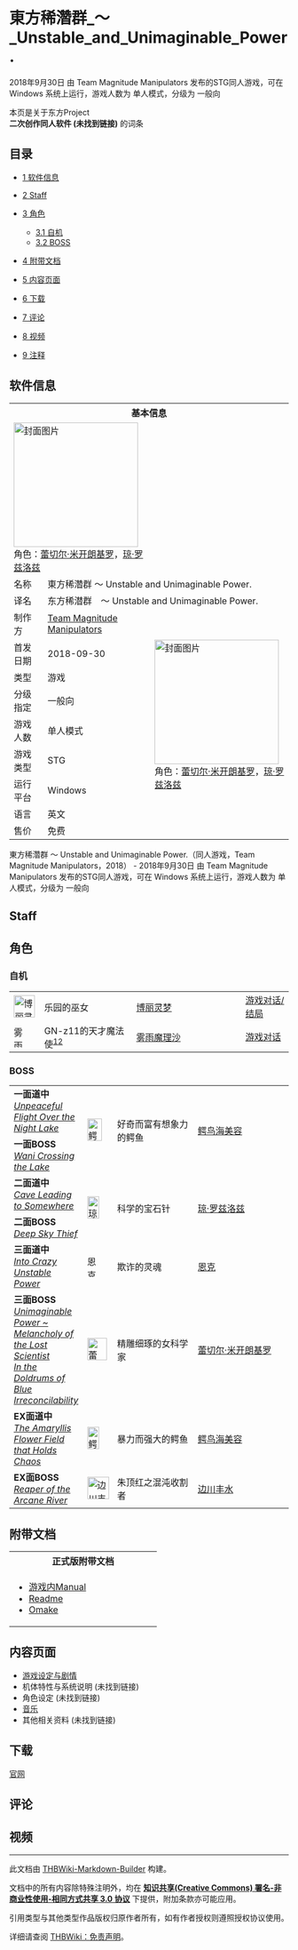 # 東方稀濳群_～_Unstable_and_Unimaginable_Power.

<!-- source html: G:\repos\THBWiki-Markdown-Builder\THBWikiMarkdown\Temp\main\d\df\ns0%3A%E6%9D%B1%E6%96%B9%E7%A8%80%E6%BF%B3%E7%BE%A4_%EF%BD%9E_Unstable_and_Unimaginable_Power%2E.html -->

2018年9月30日 由 Team Magnitude Manipulators  发布的STG同人游戏，可在 Windows 系统上运行，游戏人数为 单人模式，分级为 一般向

本页是关于东方Project  
 **二次创作同人软件 (未找到链接)** 的词条

## 目录

- [1 软件信息](#软件信息)
- [2 Staff](#Staff)
- [3 角色](#角色)

  - [3.1 自机](#自机)
  - [3.2 BOSS](#BOSS)



- [4 附带文档](#附带文档)
- [5 内容页面](#内容页面)
- [6 下载](#下载)
- [7 评论](#评论)
- [8 视频](#视频)
- [9 注释](#注释)





## 软件信息

<table><tbody><tr><th colspan="3">基本信息</th></tr><tr><td class="cover-artwork-mobile" colspan="2"><a href="./文件-東方稀濳群_～_Unstable_and_Unimaginable_Power.封面.png.md" class="image" title="封面图片"><img alt="封面图片" src="https://upload.thwiki.cc/thumb/6/68/%E6%9D%B1%E6%96%B9%E7%A8%80%E6%BF%B3%E7%BE%A4_%EF%BD%9E_Unstable_and_Unimaginable_Power.%E5%B0%81%E9%9D%A2.png/224px-%E6%9D%B1%E6%96%B9%E7%A8%80%E6%BF%B3%E7%BE%A4_%EF%BD%9E_Unstable_and_Unimaginable_Power.%E5%B0%81%E9%9D%A2.png" decoding="async" loading="lazy" width="224" height="224" srcset="https://upload.thwiki.cc/thumb/6/68/%E6%9D%B1%E6%96%B9%E7%A8%80%E6%BF%B3%E7%BE%A4_%EF%BD%9E_Unstable_and_Unimaginable_Power.%E5%B0%81%E9%9D%A2.png/336px-%E6%9D%B1%E6%96%B9%E7%A8%80%E6%BF%B3%E7%BE%A4_%EF%BD%9E_Unstable_and_Unimaginable_Power.%E5%B0%81%E9%9D%A2.png 1.5x, https://upload.thwiki.cc/thumb/6/68/%E6%9D%B1%E6%96%B9%E7%A8%80%E6%BF%B3%E7%BE%A4_%EF%BD%9E_Unstable_and_Unimaginable_Power.%E5%B0%81%E9%9D%A2.png/448px-%E6%9D%B1%E6%96%B9%E7%A8%80%E6%BF%B3%E7%BE%A4_%EF%BD%9E_Unstable_and_Unimaginable_Power.%E5%B0%81%E9%9D%A2.png 2x" data-file-width="800" data-file-height="800"></a><div class="cover-char">角色：<a href="./蕾切尔·米开朗基罗.md" title="蕾切尔·米开朗基罗">蕾切尔·米开朗基罗</a>，<a href="./琼·罗兹洛兹.md" title="琼·罗兹洛兹">琼·罗兹洛兹</a></div></td>
</tr><tr><td class="label">名称</td><td colspan="2"> 東方稀濳群 ～ Unstable and Unimaginable Power. </td></tr><tr><td class="label">译名</td><td colspan="2"> 东方稀潜群　～ Unstable and Unimaginable Power. </td></tr><tr><td class="label">制作方</td><td><a href="/index.php?title=Team_Magnitude_Manipulators&amp;action=edit&amp;redlink=1" class="new" title="Team Magnitude Manipulators（页面不存在）">Team Magnitude Manipulators</a></td><td class="cover-artwork" rowspan="8" style="min-width:224px;"><a href="./文件-東方稀濳群_～_Unstable_and_Unimaginable_Power.封面.png.md" class="image" title="封面图片"><img alt="封面图片" src="https://upload.thwiki.cc/thumb/6/68/%E6%9D%B1%E6%96%B9%E7%A8%80%E6%BF%B3%E7%BE%A4_%EF%BD%9E_Unstable_and_Unimaginable_Power.%E5%B0%81%E9%9D%A2.png/224px-%E6%9D%B1%E6%96%B9%E7%A8%80%E6%BF%B3%E7%BE%A4_%EF%BD%9E_Unstable_and_Unimaginable_Power.%E5%B0%81%E9%9D%A2.png" decoding="async" loading="lazy" width="224" height="224" srcset="https://upload.thwiki.cc/thumb/6/68/%E6%9D%B1%E6%96%B9%E7%A8%80%E6%BF%B3%E7%BE%A4_%EF%BD%9E_Unstable_and_Unimaginable_Power.%E5%B0%81%E9%9D%A2.png/336px-%E6%9D%B1%E6%96%B9%E7%A8%80%E6%BF%B3%E7%BE%A4_%EF%BD%9E_Unstable_and_Unimaginable_Power.%E5%B0%81%E9%9D%A2.png 1.5x, https://upload.thwiki.cc/thumb/6/68/%E6%9D%B1%E6%96%B9%E7%A8%80%E6%BF%B3%E7%BE%A4_%EF%BD%9E_Unstable_and_Unimaginable_Power.%E5%B0%81%E9%9D%A2.png/448px-%E6%9D%B1%E6%96%B9%E7%A8%80%E6%BF%B3%E7%BE%A4_%EF%BD%9E_Unstable_and_Unimaginable_Power.%E5%B0%81%E9%9D%A2.png 2x" data-file-width="800" data-file-height="800"></a><div class="cover-char">角色：<a href="./蕾切尔·米开朗基罗.md" title="蕾切尔·米开朗基罗">蕾切尔·米开朗基罗</a>，<a href="./琼·罗兹洛兹.md" title="琼·罗兹洛兹">琼·罗兹洛兹</a></div></td>
</tr><tr><td class="label">首发日期</td><td>2018-09-30</td></tr><tr><td class="label">类型</td><td>游戏</td></tr><tr><td class="label">分级指定</td><td>一般向</td></tr><tr><td class="label">游戏人数</td><td>单人模式</td></tr><tr><td class="label">游戏类型</td><td>STG</td></tr><tr><td class="label">运行平台</td><td>Windows</td></tr><tr><td class="label">语言</td><td>英文</td></tr><tr><td class="label">售价</td><td>免费</td></tr></tbody></table>

東方稀濳群 ～ Unstable and Unimaginable Power.（同人游戏，Team Magnitude Manipulators，2018） - 2018年9月30日 由 Team Magnitude Manipulators  发布的STG同人游戏，可在 Windows 系统上运行，游戏人数为 单人模式，分级为 一般向

## Staff

## 角色

### 自机

<table><tbody><tr><td style="min-width:40px;" rowspan=""><div class="center"><div class="floatnone"><a href="./文件-博丽灵梦（稀潜群）.png.md" class="image" title="博丽灵梦"><img alt="博丽灵梦" src="https://upload.thwiki.cc/thumb/0/0f/%E5%8D%9A%E4%B8%BD%E7%81%B5%E6%A2%A6%EF%BC%88%E7%A8%80%E6%BD%9C%E7%BE%A4%EF%BC%89.png/38px-%E5%8D%9A%E4%B8%BD%E7%81%B5%E6%A2%A6%EF%BC%88%E7%A8%80%E6%BD%9C%E7%BE%A4%EF%BC%89.png" decoding="async" loading="lazy" width="38" height="40" srcset="https://upload.thwiki.cc/thumb/0/0f/%E5%8D%9A%E4%B8%BD%E7%81%B5%E6%A2%A6%EF%BC%88%E7%A8%80%E6%BD%9C%E7%BE%A4%EF%BC%89.png/57px-%E5%8D%9A%E4%B8%BD%E7%81%B5%E6%A2%A6%EF%BC%88%E7%A8%80%E6%BD%9C%E7%BE%A4%EF%BC%89.png 1.5x, https://upload.thwiki.cc/thumb/0/0f/%E5%8D%9A%E4%B8%BD%E7%81%B5%E6%A2%A6%EF%BC%88%E7%A8%80%E6%BD%9C%E7%BE%A4%EF%BC%89.png/76px-%E5%8D%9A%E4%B8%BD%E7%81%B5%E6%A2%A6%EF%BC%88%E7%A8%80%E6%BD%9C%E7%BE%A4%EF%BC%89.png 2x" data-file-width="2000" data-file-height="2113"></a></div></div></td> <td style="width:150px;padding:3px 9px 3px 7px;" rowspan="">乐园的巫女 </td><td style="width:180px;padding:3px 9px 3px 7px;"><a href="./博丽灵梦.md" title="博丽灵梦">博丽灵梦</a></td><td><a href="/index.php?title=%E6%B8%B8%E6%88%8F%E5%AF%B9%E8%AF%9D:%E6%9D%B1%E6%96%B9%E7%A8%80%E6%BF%B3%E7%BE%A4_%EF%BD%9E_Unstable_and_Unimaginable_Power./%E5%8D%9A%E4%B8%BD%E7%81%B5%E6%A2%A6&amp;action=edit&amp;redlink=1" class="new" title="游戏对话:東方稀濳群 ～ Unstable and Unimaginable Power./博丽灵梦（页面不存在）">游戏对话/结局</a></td></tr>
<tr><td style="min-width:40px;" rowspan=""><div class="center"><div class="floatnone"><a href="./文件-雾雨魔理沙（稀潜群）.png.md" class="image" title="雾雨魔理沙"><img alt="雾雨魔理沙" src="https://upload.thwiki.cc/thumb/4/46/%E9%9B%BE%E9%9B%A8%E9%AD%94%E7%90%86%E6%B2%99%EF%BC%88%E7%A8%80%E6%BD%9C%E7%BE%A4%EF%BC%89.png/16px-%E9%9B%BE%E9%9B%A8%E9%AD%94%E7%90%86%E6%B2%99%EF%BC%88%E7%A8%80%E6%BD%9C%E7%BE%A4%EF%BC%89.png" decoding="async" loading="lazy" width="16" height="40" srcset="https://upload.thwiki.cc/thumb/4/46/%E9%9B%BE%E9%9B%A8%E9%AD%94%E7%90%86%E6%B2%99%EF%BC%88%E7%A8%80%E6%BD%9C%E7%BE%A4%EF%BC%89.png/24px-%E9%9B%BE%E9%9B%A8%E9%AD%94%E7%90%86%E6%B2%99%EF%BC%88%E7%A8%80%E6%BD%9C%E7%BE%A4%EF%BC%89.png 1.5x, https://upload.thwiki.cc/thumb/4/46/%E9%9B%BE%E9%9B%A8%E9%AD%94%E7%90%86%E6%B2%99%EF%BC%88%E7%A8%80%E6%BD%9C%E7%BE%A4%EF%BC%89.png/32px-%E9%9B%BE%E9%9B%A8%E9%AD%94%E7%90%86%E6%B2%99%EF%BC%88%E7%A8%80%E6%BD%9C%E7%BE%A4%EF%BC%89.png 2x" data-file-width="822" data-file-height="2025"></a></div></div></td> <td style="width:150px;padding:3px 9px 3px 7px;" rowspan="">GN-z11的天才魔法使<sup id="cite_ref-1" class="reference"><a href="#cite_note-1">1</a></sup><sup id="cite_ref-2" class="reference"><a href="#cite_note-2">2</a></sup> </td><td style="width:180px;padding:3px 9px 3px 7px;"><a href="./雾雨魔理沙.md" title="雾雨魔理沙">雾雨魔理沙</a></td><td><a href="/index.php?title=%E6%B8%B8%E6%88%8F%E5%AF%B9%E8%AF%9D:%E6%9D%B1%E6%96%B9%E7%A8%80%E6%BF%B3%E7%BE%A4_%EF%BD%9E_Unstable_and_Unimaginable_Power./%E9%9B%BE%E9%9B%A8%E9%AD%94%E7%90%86%E6%B2%99&amp;action=edit&amp;redlink=1" class="new" title="游戏对话:東方稀濳群 ～ Unstable and Unimaginable Power./雾雨魔理沙（页面不存在）">游戏对话</a></td></tr></tbody></table>



### BOSS

<table><tbody><tr> <td class="bg-color-info-10" style="min-width:100px"><b>一面道中</b><br><i><a href="/index.php?title=Unpeaceful_Flight_Over_the_Night_Lake&amp;action=edit&amp;redlink=1" class="new" title="Unpeaceful Flight Over the Night Lake（页面不存在）">Unpeaceful Flight Over the Night Lake</a></i></td> <td rowspan="2"><div class="center"><div class="floatnone"><a href="./文件-鳄鸟海美容.png.md" class="image" title="鳄鸟海美容"><img alt="鳄鸟海美容" src="https://upload.thwiki.cc/thumb/8/84/%E9%B3%84%E9%B8%9F%E6%B5%B7%E7%BE%8E%E5%AE%B9.png/26px-%E9%B3%84%E9%B8%9F%E6%B5%B7%E7%BE%8E%E5%AE%B9.png" decoding="async" loading="lazy" width="26" height="40" srcset="https://upload.thwiki.cc/thumb/8/84/%E9%B3%84%E9%B8%9F%E6%B5%B7%E7%BE%8E%E5%AE%B9.png/40px-%E9%B3%84%E9%B8%9F%E6%B5%B7%E7%BE%8E%E5%AE%B9.png 1.5x, https://upload.thwiki.cc/thumb/8/84/%E9%B3%84%E9%B8%9F%E6%B5%B7%E7%BE%8E%E5%AE%B9.png/53px-%E9%B3%84%E9%B8%9F%E6%B5%B7%E7%BE%8E%E5%AE%B9.png 2x" data-file-width="1276" data-file-height="1926"></a></div></div></td> <td style="width:150px;padding:3px 9px 3px 7px;" rowspan="2"> 好奇而富有想象力的鳄鱼</td><td style="width:180px;padding:3px 9px 3px 7px;" rowspan="2"> <a href="./鳄鸟海美容.md" title="鳄鸟海美容">鳄鸟海美容</a></td></tr><tr><td class="bg-color-info-10" style="min-width:100px"><b>一面BOSS</b><br><i><a href="/index.php?title=Wani_Crossing_the_Lake&amp;action=edit&amp;redlink=1" class="new" title="Wani Crossing the Lake（页面不存在）">Wani Crossing the Lake</a></i></td></tr>
<tr> <td class="bg-color-info-10" style="min-width:100px"><b>二面道中</b><br><i><a href="/index.php?title=Cave_Leading_to_Somewhere&amp;action=edit&amp;redlink=1" class="new" title="Cave Leading to Somewhere（页面不存在）">Cave Leading to Somewhere</a></i></td> <td rowspan="2"><div class="center"><div class="floatnone"><a href="./文件-琼·罗兹洛兹.png.md" class="image" title="琼·罗兹洛兹"><img alt="琼·罗兹洛兹" src="https://upload.thwiki.cc/thumb/a/a0/%E7%90%BC%C2%B7%E7%BD%97%E5%85%B9%E6%B4%9B%E5%85%B9.png/21px-%E7%90%BC%C2%B7%E7%BD%97%E5%85%B9%E6%B4%9B%E5%85%B9.png" decoding="async" loading="lazy" width="21" height="40" srcset="https://upload.thwiki.cc/thumb/a/a0/%E7%90%BC%C2%B7%E7%BD%97%E5%85%B9%E6%B4%9B%E5%85%B9.png/32px-%E7%90%BC%C2%B7%E7%BD%97%E5%85%B9%E6%B4%9B%E5%85%B9.png 1.5x, https://upload.thwiki.cc/thumb/a/a0/%E7%90%BC%C2%B7%E7%BD%97%E5%85%B9%E6%B4%9B%E5%85%B9.png/43px-%E7%90%BC%C2%B7%E7%BD%97%E5%85%B9%E6%B4%9B%E5%85%B9.png 2x" data-file-width="800" data-file-height="1494"></a></div></div></td> <td style="width:150px;padding:3px 9px 3px 7px;" rowspan="2"> 科学的宝石针</td><td style="width:180px;padding:3px 9px 3px 7px;" rowspan="2"> <a href="./琼·罗兹洛兹.md" title="琼·罗兹洛兹">琼·罗兹洛兹</a></td></tr><tr><td class="bg-color-info-10" style="min-width:100px"><b>二面BOSS</b><br><i><a href="/index.php?title=Deep_Sky_Thief&amp;action=edit&amp;redlink=1" class="new" title="Deep Sky Thief（页面不存在）">Deep Sky Thief</a></i></td></tr>
<tr><td rowspan="1" class="bg-color-info-10" style="min-width:100px"><b>三面道中</b><br><i><a href="/index.php?title=Into_Crazy_Unstable_Power&amp;action=edit&amp;redlink=1" class="new" title="Into Crazy Unstable Power（页面不存在）">Into Crazy Unstable Power</a></i></td><td style="min-width:35px" rowspan="1"><div class="center"><div class="floatnone"><a href="./文件-恩克.png.md" class="image"><img alt="恩克.png" src="https://upload.thwiki.cc/thumb/6/65/%E6%81%A9%E5%85%8B.png/17px-%E6%81%A9%E5%85%8B.png" decoding="async" loading="lazy" width="17" height="40" srcset="https://upload.thwiki.cc/thumb/6/65/%E6%81%A9%E5%85%8B.png/26px-%E6%81%A9%E5%85%8B.png 1.5x, https://upload.thwiki.cc/thumb/6/65/%E6%81%A9%E5%85%8B.png/34px-%E6%81%A9%E5%85%8B.png 2x" data-file-width="868" data-file-height="2001"></a></div></div></td>  <td style="width:150px;padding:3px 9px 3px 7px;" rowspan="1"> 欺诈的灵魂</td><td style="width:180px;padding:3px 9px 3px 7px;" rowspan="1"> <a href="./恩克.md" title="恩克">恩克</a> </td></tr><tr><td rowspan="1" class="bg-color-info-10" style="min-width:100px"><b>三面BOSS</b><br><i><a href="/index.php?title=Unimaginable_Power_~_Melancholy_of_the_Lost_Scientist&amp;action=edit&amp;redlink=1" class="new" title="Unimaginable Power ~ Melancholy of the Lost Scientist（页面不存在）">Unimaginable Power ~ Melancholy of the Lost Scientist</a></i><br><i><a href="/index.php?title=In_the_Doldrums_of_Blue_Irreconcilability&amp;action=edit&amp;redlink=1" class="new" title="In the Doldrums of Blue Irreconcilability（页面不存在）">In the Doldrums of Blue Irreconcilability</a></i></td><td style="min-width:35px" rowspan="1"><div class="center"><div class="floatnone"><a href="./文件-蕾切尔·米开朗基罗.png.md" class="image"><img alt="蕾切尔·米开朗基罗.png" src="https://upload.thwiki.cc/thumb/e/e9/%E8%95%BE%E5%88%87%E5%B0%94%C2%B7%E7%B1%B3%E5%BC%80%E6%9C%97%E5%9F%BA%E7%BD%97.png/35px-%E8%95%BE%E5%88%87%E5%B0%94%C2%B7%E7%B1%B3%E5%BC%80%E6%9C%97%E5%9F%BA%E7%BD%97.png" decoding="async" loading="lazy" width="35" height="40" srcset="https://upload.thwiki.cc/thumb/e/e9/%E8%95%BE%E5%88%87%E5%B0%94%C2%B7%E7%B1%B3%E5%BC%80%E6%9C%97%E5%9F%BA%E7%BD%97.png/52px-%E8%95%BE%E5%88%87%E5%B0%94%C2%B7%E7%B1%B3%E5%BC%80%E6%9C%97%E5%9F%BA%E7%BD%97.png 1.5x, https://upload.thwiki.cc/thumb/e/e9/%E8%95%BE%E5%88%87%E5%B0%94%C2%B7%E7%B1%B3%E5%BC%80%E6%9C%97%E5%9F%BA%E7%BD%97.png/69px-%E8%95%BE%E5%88%87%E5%B0%94%C2%B7%E7%B1%B3%E5%BC%80%E6%9C%97%E5%9F%BA%E7%BD%97.png 2x" data-file-width="600" data-file-height="691"></a></div></div></td>  <td style="width:150px;padding:3px 9px 3px 7px;" rowspan="1"> 精雕细琢的女科学家</td><td style="width:180px;padding:3px 9px 3px 7px;" rowspan="1"> <a href="./蕾切尔·米开朗基罗.md" title="蕾切尔·米开朗基罗">蕾切尔·米开朗基罗</a> </td></tr>
<tr><td rowspan="1" class="bg-color-info-10" style="min-width:100px"><b>EX面道中</b><br><i><a href="/index.php?title=The_Amaryllis_Flower_Field_that_Holds_Chaos&amp;action=edit&amp;redlink=1" class="new" title="The Amaryllis Flower Field that Holds Chaos（页面不存在）">The Amaryllis Flower Field that Holds Chaos</a></i></td><td style="min-width:35px" rowspan="1"><div class="center"><div class="floatnone"><a href="./文件-鳄鸟海美容EX.png.md" class="image"><img alt="鳄鸟海美容EX.png" src="https://upload.thwiki.cc/thumb/b/bd/%E9%B3%84%E9%B8%9F%E6%B5%B7%E7%BE%8E%E5%AE%B9EX.png/21px-%E9%B3%84%E9%B8%9F%E6%B5%B7%E7%BE%8E%E5%AE%B9EX.png" decoding="async" loading="lazy" width="21" height="40" srcset="https://upload.thwiki.cc/thumb/b/bd/%E9%B3%84%E9%B8%9F%E6%B5%B7%E7%BE%8E%E5%AE%B9EX.png/32px-%E9%B3%84%E9%B8%9F%E6%B5%B7%E7%BE%8E%E5%AE%B9EX.png 1.5x, https://upload.thwiki.cc/thumb/b/bd/%E9%B3%84%E9%B8%9F%E6%B5%B7%E7%BE%8E%E5%AE%B9EX.png/42px-%E9%B3%84%E9%B8%9F%E6%B5%B7%E7%BE%8E%E5%AE%B9EX.png 2x" data-file-width="1053" data-file-height="1979"></a></div></div></td>  <td style="width:150px;padding:3px 9px 3px 7px;" rowspan="1"> 暴力而强大的鳄鱼</td><td style="width:180px;padding:3px 9px 3px 7px;" rowspan="1"> <a href="./鳄鸟海美容.md" title="鳄鸟海美容">鳄鸟海美容</a> </td></tr><tr><td rowspan="1" class="bg-color-info-10" style="min-width:100px"><b>EX面BOSS</b><br><i><a href="/index.php?title=Reaper_of_the_Arcane_River&amp;action=edit&amp;redlink=1" class="new" title="Reaper of the Arcane River（页面不存在）">Reaper of the Arcane River</a></i></td><td style="min-width:35px" rowspan="1"><div class="center"><div class="floatnone"><a href="./文件-边川丰水.png.md" class="image"><img alt="边川丰水.png" src="https://upload.thwiki.cc/thumb/0/09/%E8%BE%B9%E5%B7%9D%E4%B8%B0%E6%B0%B4.png/39px-%E8%BE%B9%E5%B7%9D%E4%B8%B0%E6%B0%B4.png" decoding="async" loading="lazy" width="39" height="40" srcset="https://upload.thwiki.cc/thumb/0/09/%E8%BE%B9%E5%B7%9D%E4%B8%B0%E6%B0%B4.png/58px-%E8%BE%B9%E5%B7%9D%E4%B8%B0%E6%B0%B4.png 1.5x, https://upload.thwiki.cc/thumb/0/09/%E8%BE%B9%E5%B7%9D%E4%B8%B0%E6%B0%B4.png/78px-%E8%BE%B9%E5%B7%9D%E4%B8%B0%E6%B0%B4.png 2x" data-file-width="1690" data-file-height="1741"></a></div></div></td>  <td style="width:150px;padding:3px 9px 3px 7px;" rowspan="1"> 朱顶红之混沌收割者</td><td style="width:180px;padding:3px 9px 3px 7px;" rowspan="1"> <a href="./边川丰水.md" title="边川丰水">边川丰水</a> </td></tr></tbody></table>



## 附带文档

<table><tbody><tr>
<th>正式版附带文档</th>
</tr>
<tr valign="top"><td style="width:250px">
<ul><li><a href="/index.php?title=%E6%9D%B1%E6%96%B9%E7%A8%80%E6%BF%B3%E7%BE%A4_%EF%BD%9E_Unstable_and_Unimaginable_Power./%E6%B8%B8%E6%88%8F%E5%86%85Manual&amp;action=edit&amp;redlink=1" class="new" title="東方稀濳群 ～ Unstable and Unimaginable Power./游戏内Manual（页面不存在）">游戏内Manual</a></li>
<li><a href="./東方稀濳群_～_Unstable_and_Unimaginable_Power.-Readme.md" title="東方稀濳群 ～ Unstable and Unimaginable Power./Readme">Readme</a></li>
<li><a href="/index.php?title=%E6%9D%B1%E6%96%B9%E7%A8%80%E6%BF%B3%E7%BE%A4_%EF%BD%9E_Unstable_and_Unimaginable_Power./Omake&amp;action=edit&amp;redlink=1" class="new" title="東方稀濳群 ～ Unstable and Unimaginable Power./Omake（页面不存在）">Omake</a></li></ul>
</td></tr></tbody></table>



## 内容页面
- [游戏设定与剧情](./東方稀濳群_～_Unstable_and_Unimaginable_Power.-设定与剧情.md)
- 机体特性与系统说明 (未找到链接)
- 角色设定 (未找到链接)
- [音乐](./東方稀濳群_～_Unstable_and_Unimaginable_Power.-音乐.md)
- 其他相关资料 (未找到链接)


## 下载
  
[官网](https://ryann1908.itch.io/uaup)
  


## 评论

## 视频

[^cite_note-1]: GN-z11是位于大熊座的一个星系，距离地球134亿光年，诞生于宇宙形成初期，是到发现日期为止人类发现的最遥远的星系。

  
  

  





---

此文档由 [THBWiki-Markdown-Builder](https://github.com/Delsin-Yu/THBWiki-Markdown-Builder) 构建。

文档中的所有内容除特殊注明外，均在 [**知识共享(Creative Commons) 署名-非商业性使用-相同方式共享 3.0 协议**](https://creativecommons.org/licenses/by-sa/3.0/deed.zh-hans) 下提供，附加条款亦可能应用。

引用类型与其他类型作品版权归原作者所有，如有作者授权则遵照授权协议使用。

详细请查阅 [THBWiki：免责声明](https://thbwiki.cc/THBWiki:%E5%85%8D%E8%B4%A3%E5%A3%B0%E6%98%8E)。

